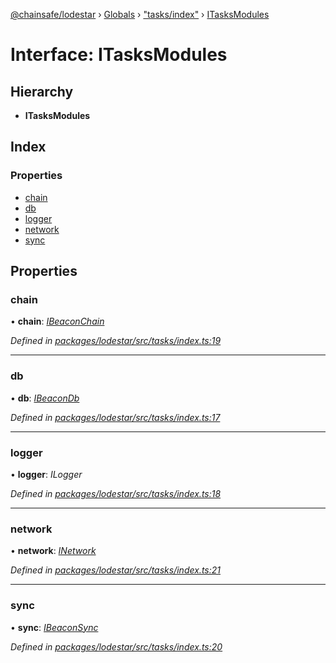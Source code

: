 [@chainsafe/lodestar](../README.md) › [Globals](../globals.md) › ["tasks/index"](../modules/_tasks_index_.md) › [ITasksModules](_tasks_index_.itasksmodules.md)

# Interface: ITasksModules

## Hierarchy

* **ITasksModules**

## Index

### Properties

* [chain](_tasks_index_.itasksmodules.md#chain)
* [db](_tasks_index_.itasksmodules.md#db)
* [logger](_tasks_index_.itasksmodules.md#logger)
* [network](_tasks_index_.itasksmodules.md#network)
* [sync](_tasks_index_.itasksmodules.md#sync)

## Properties

###  chain

• **chain**: *[IBeaconChain](_chain_interface_.ibeaconchain.md)*

*Defined in [packages/lodestar/src/tasks/index.ts:19](https://github.com/ChainSafe/lodestar/blob/393d800/packages/lodestar/src/tasks/index.ts#L19)*

___

###  db

• **db**: *[IBeaconDb](_db_api_beacon_interface_.ibeacondb.md)*

*Defined in [packages/lodestar/src/tasks/index.ts:17](https://github.com/ChainSafe/lodestar/blob/393d800/packages/lodestar/src/tasks/index.ts#L17)*

___

###  logger

• **logger**: *ILogger*

*Defined in [packages/lodestar/src/tasks/index.ts:18](https://github.com/ChainSafe/lodestar/blob/393d800/packages/lodestar/src/tasks/index.ts#L18)*

___

###  network

• **network**: *[INetwork](_network_interface_.inetwork.md)*

*Defined in [packages/lodestar/src/tasks/index.ts:21](https://github.com/ChainSafe/lodestar/blob/393d800/packages/lodestar/src/tasks/index.ts#L21)*

___

###  sync

• **sync**: *[IBeaconSync](_sync_interface_.ibeaconsync.md)*

*Defined in [packages/lodestar/src/tasks/index.ts:20](https://github.com/ChainSafe/lodestar/blob/393d800/packages/lodestar/src/tasks/index.ts#L20)*
